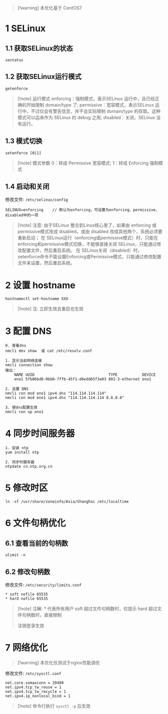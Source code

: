 >[!warning] 本优化基于 CentOS7

# 1 SELinux
## 1.1 获取SELinux的状态
```shell
sestatus
```
## 1.2 获取SELinux运行模式
```
getenforce
```
>[!note] 运行模式
>enforcing：强制模式，表示SELinux 运行中，且已经正确的开始限制 domain/type 了;
>permissive：宽容模式，表示SELinux 运行中，不过仅会有警告信息，并不会实际限制 domain/type 的存取。这种模式可以运来作为 SELinux 的 debug 之用;
>disabled：关闭，SELinux 没有运行。
## 1.3 模式切换
```shell
setenforce [0|1]
```
>[!note] 模式参数
>0：转成 Permissive 宽容模式;
>1：转成 Enforcing 强制模式
## 1.4 启动和关闭
修改文件: `/etc/selinux/config`
```
SELINUX=enforcing    // 默认为enforcing，可设置为enforcing、permissive、disabled中的一项
```
>[!note] 注意:
>由于SELinux 整合到Linux核心里了，如果由 enforcing 或 permissive模式改成 disabled，或由 disabled 改成其他两个，系统必须要重新启动；
>在 SELinux运行（enforcing或permissive模式）时，只能在enforcing和permissive模式切换，不能够直接关闭 SELinux，只能通过修改配置文件，然后重启系统。
>在 SELinux关闭（disabled）时，setenforce命令不能设置Enforcing或Permissive模式，只能通过修改配置文件来设置，然后重启系统。

# 2 设置 hostname  

```shell
hostnamectl set-hostname XXX
```
>[!note] 注: 立即生效且重启也生效

# 3 配置 DNS

```
0. 查看dns
nmcli dev show  或 cat /etc/resolv.conf

1. 显示当前网络连接
nmcli connection show
输出：
    NAME UUID                                 TYPE           DEVICE
    eno1 5fb06bd0-0bb0-7ffb-45f1-d6edd65f3e03 802-3-ethernet eno1

2. 设置 DNS
nmcli con mod eno1 ipv4.dns "114.114.114.114"
nmcli con mod eno1 ipv4.dns "114.114.114.114 8.8.8.8"

3. 使dns配置生效
nmcli con up eno1
```

# 4 同步时间服务器

```
1. 安装 ntp
yum install ntp

2. 同步时服务器
ntpdate cn.ntp.org.cn
```

# 5 修改时区
```
ln -sf /usr/share/zoneinfo/Asia/Shanghai /etc/localtime
```

# 6 文件句柄优化
## 6.1 查看当前的句柄数
```shell
ulimit -n
```
## 6.2 修改句柄数
修改文件: `/etc/security/limits.conf`
```
* soft nofile 65535
* hard nofile 65535
```
>[!note] 注解:
>\*      代表所有用户
>soft   超过文件句柄数时，仅提示
>hard   超过文件句柄数时，直接限制
>
>注销登录生效

# 7 网络优化
>[!warning] 本优化仅测试于nginx性能调优

修改文件: `/etc/sysctl.conf`
```
net.core.somaxconn = 20480
net.ipv4.tcp_tw_reuse = 1
net.ipv4.tcp_tw_recycle = 1
net.ipv4.ip_nonlocal_bind = 1
```
>[!note] 命令行执行 `sysctl -p` 后生效
